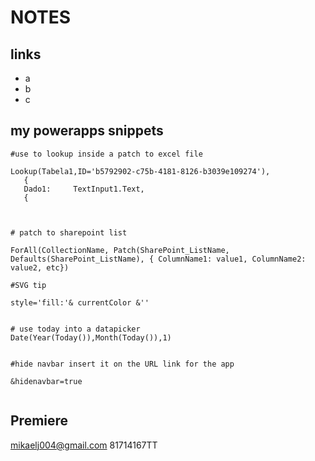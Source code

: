 # NOTES #

## links ##
- a
- b
- c

## my powerapps snippets ##

```
#use to lookup inside a patch to excel file

Lookup(Tabela1,ID='b5792902-c75b-4181-8126-b3039e109274'),
   {
   Dado1:     TextInput1.Text,
   {



# patch to sharepoint list

ForAll(CollectionName, Patch(SharePoint_ListName, Defaults(SharePoint_ListName), { ColumnName1: value1, ColumnName2: value2, etc})

#SVG tip

style='fill:'& currentColor &''


# use today into a datapicker
Date(Year(Today()),Month(Today()),1)


#hide navbar insert it on the URL link for the app

&hidenavbar=true


```




## Premiere ##
mikaelj004@gmail.com
81714167TT


